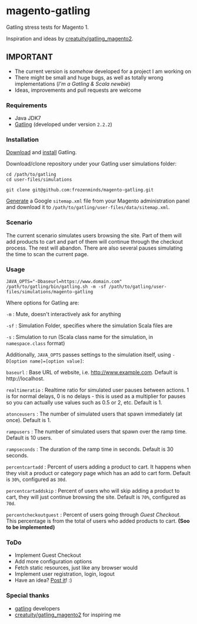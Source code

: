 # magento-gatling

Gatling stress tests for Magento 1.

Inspiration and ideas by [creatuity/gatling_magento2](https://github.com/creatuity/gatling_magento2/).

## IMPORTANT

- The current version is _somehow_ developed for a project I am working on
- There might be small and huge bugs, as well as totally wrong implementations (_I'm a Gatling & Scala newbie_)
- Ideas, improvements and pull requests are welcome

### Requirements

- Java JDK7
- [Gatling](http://gatling.io/) (developed under version `2.2.2`)

### Installation

[Download](http://gatling.io/docs/2.2.2/quickstart.html#getting-the-bundle) and [install](http://gatling.io/docs/2.2.2/quickstart.html#installing) Gatling.

Download/clone repository under your Gatling user simulations folder:

```
cd /path/to/gatling
cd user-files/simulations

git clone git@github.com:frozenminds/magento-gatling.git
```
[Generate](http://docs.magento.com/m1/ce/user_guide/marketing/google-sitemap.html) a Google `sitemap.xml` file from your Magento administration panel and download it to `/path/to/gatling/user-files/data/sitemap.xml`.

### Scenario

The current scenario simulates users browsing the site. Part of them will add products to cart and part of them will continue through the checkout process. The rest will abandon. There are also several pauses simulating the time to scan the current page.

### Usage

```
JAVA_OPTS="-Dbaseurl=https://www.domain.com" /path/to/gatling/bin/gatling.sh -m -sf /path/to/gatling/user-files/simulations/magento-gatling
```

Where options for Gatling are:

`-m` : Mute, doesn't interactively ask for anything

`-sf` : Simulation Folder, specifies where the simulation Scala files are

`-s` : Simulation to run (Scala class name for the simulation, in `namespace.class` format)

Additionally, `JAVA_OPTS` passes settings to the simulation itself, using `-D[option name]=[option value]`:

`baseurl` : Base URL of website, i.e. http://www.example.com. Default is http://localhost.

`realtimeratio` : Realtime ratio for simulated user pauses between actions. 1 is for normal delays, 0 is no delays - this is used as a multiplier for pauses so you can actually use values such as 0.5 or 2, etc. Default is 1.

`atonceusers` : The number of simulated users that spawn immediately (at once). Default is 1.

`rampusers` : The number of simulated users that spawn over the ramp time. Default is 10 users.

`rampseconds` : The duration of the ramp time in seconds. Default is 30 seconds.

`percentcartadd` : Percent of users adding a product to cart. It happens when they visit a product or category page which has an add to cart form. Default is `30%`, configured as `30d`.

`percentcartaddskip` : Percent of users who will skip adding a product to cart, they will just continue browsing the site. Default is `70%`, configured as `70d`.

`percentcheckoutguest` : Percent of users going through _Guest Checkout_. This percentage is from the total of users who added products to cart. **(Soo to be implemented)**

### ToDo

- Implement Guest Checkout
- Add more configuration options
- Fetch static resources, just like any browser would
- Implement user registration, login, logout
- Have an idea? [Post it](https://github.com/frozenminds/magento-gatling/issues)! :)

### Special thanks

- [gatling](http://gatling.io) developers
- [creatuity/gatling_magento2](https://github.com/creatuity/gatling_magento2/) for inspiring me
